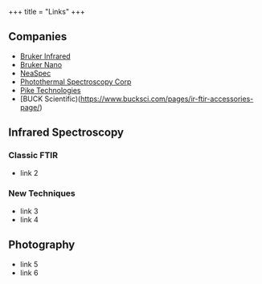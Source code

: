 +++
title = "Links"
+++

## Companies
- [Bruker Infrared](https://www.bruker.com/products/infrared-near-infrared-and-raman-spectroscopy.html)
- [Bruker Nano](https://www.bruker.com/products/surface-and-dimensional-analysis/nanoscale-infrared-spectrometers/anasys-nanoir3/overview.html)
- [NeaSpec](http://www.neaspec.com/)
- [Photothermal Spectroscopy Corp](https://www.photothermal.com/)
- [Pike Technologies](https://www.piketech.com/)
- [BUCK Scientific)(https://www.bucksci.com/pages/ir-ftir-accessories-page/)

## Infrared Spectroscopy

### Classic FTIR
- link 2
### New Techniques
- link 3
- link 4

## Photography
- link 5
- link 6
